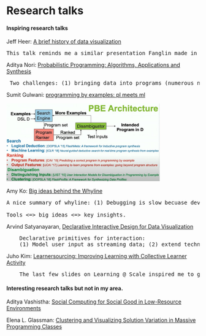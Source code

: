 Research talks
=========================

<!-- <code>Google scholar is my facebook, these research talks are my popcorn TV series.
</code> -->


#### Inspiring research talks 

Jeff Heer: [A brief history of data visualization](https://www.youtube.com/watch?v=N00g9Q9stBo)
<pre>This talk reminds me a similar presentation Fanglin made in the Cog Mini class.</pre>


Aditya Nori: [Probabilistic Programming: Algorithms, Applications and Synthesis](https://www.youtube.com/watch?v=F4sFD9RyJrs)
<pre> Two challenges: (1) bringing data into programs (numerous new sources, conversion); (2) reasoning with data. Two benefits of probabilistic programming: (1) hides complexity of inference techniques; (2) requires much less expertise to write and experiment with ML models.
</pre>



Sumit Gulwani: [programming by examples: pl meets ml](https://youtu.be/-IjU2-Pi6gg?t=2480)

<img src="photos/diagrams/pbe-architecture.jpg" width="400px">



Amy Ko: [Big ideas behind the Whyline](https://www.youtube.com/watch?v=lx7g-T10WxQ)
<pre>
A nice summary of whyline: (1) Debugging is slow becuase developers iteratively test brittle hypotheses about what caused a failure by manually collecting runtime data. (2) Debugging would be faster if developers worked backwards from well-understood failure to cause, relying on dynamic dependencies precisely gathered by a tool. 

Tools <=> big ideas <=> key insights.
</pre>

Arvind Satyanayaran, [Declarative Interactive Design for Data Visualization](https://www.youtube.com/watch?v=bAnxCRHn2Rw)

<pre>
    Declarative primitives for interaction: 
    (1) Model user input as streaming data; (2) extend techniques from functional reactive programming (FRP) and streaming database; (3) when events occur, interactive state is automatically recomputed. Data values are recalculated, and the visualization is re-rendered. 
</pre>

Juho Kim: [Learnersourcing: Improving Learning with Collective Learner Activity](https://www.slideshare.net/mcpanic/20150730-thesisdefenseweb)

<pre>
    The last few slides on Learning @ Scale inspired me to get a Ph.D.. 
</pre>

#### Interesting research talks but not in my area. 

Aditya Vashistha: [Social Computing for Social Good in Low-Resource Environments](https://www.youtube.com/watch?v=BVF3tryFb2g)


Elena L. Glassman: [Clustering and Visualizing Solution Variation in Massive Programming Classes](https://www.youtube.com/watch?v=Pt-DMk1YRJ4)